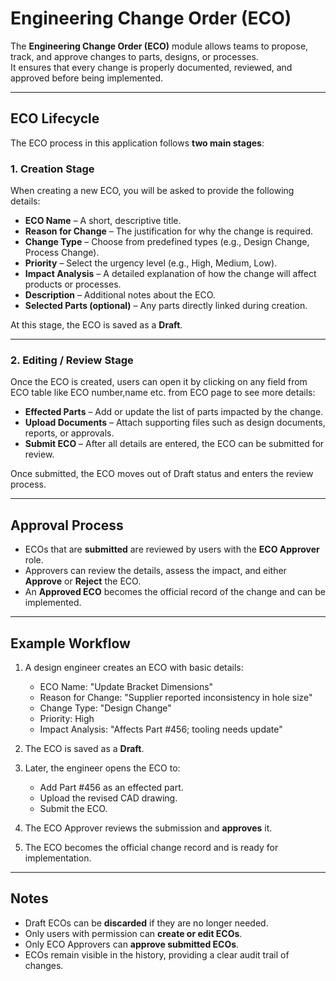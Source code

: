 # Engineering Change Order (ECO)

The **Engineering Change Order (ECO)** module allows teams to propose, track, and approve changes to parts, designs, or processes.  
It ensures that every change is properly documented, reviewed, and approved before being implemented.

---

## ECO Lifecycle

The ECO process in this application follows **two main stages**:

### 1. Creation Stage

When creating a new ECO, you will be asked to provide the following details:

- **ECO Name** – A short, descriptive title.
- **Reason for Change** – The justification for why the change is required.
- **Change Type** – Choose from predefined types (e.g., Design Change, Process Change).
- **Priority** – Select the urgency level (e.g., High, Medium, Low).
- **Impact Analysis** – A detailed explanation of how the change will affect products or processes.
- **Description** – Additional notes about the ECO.
- **Selected Parts (optional)** – Any parts directly linked during creation.

At this stage, the ECO is saved as a **Draft**.

---

### 2. Editing / Review Stage

Once the ECO is created, users can open it by clicking on any field from ECO table like ECO number,name etc. from ECO page to see more details:

- **Effected Parts** – Add or update the list of parts impacted by the change.
- **Upload Documents** – Attach supporting files such as design documents, reports, or approvals.
- **Submit ECO** – After all details are entered, the ECO can be submitted for review.

Once submitted, the ECO moves out of Draft status and enters the review process.

---

## Approval Process

- ECOs that are **submitted** are reviewed by users with the **ECO Approver** role.
- Approvers can review the details, assess the impact, and either **Approve** or **Reject** the ECO.
- An **Approved ECO** becomes the official record of the change and can be implemented.

---

## Example Workflow

1. A design engineer creates an ECO with basic details:

   - ECO Name: "Update Bracket Dimensions"
   - Reason for Change: "Supplier reported inconsistency in hole size"
   - Change Type: "Design Change"
   - Priority: High
   - Impact Analysis: "Affects Part #456; tooling needs update"

2. The ECO is saved as a **Draft**.
3. Later, the engineer opens the ECO to:

   - Add Part #456 as an effected part.
   - Upload the revised CAD drawing.
   - Submit the ECO.

4. The ECO Approver reviews the submission and **approves** it.
5. The ECO becomes the official change record and is ready for implementation.

---

## Notes

- Draft ECOs can be **discarded** if they are no longer needed.
- Only users with permission can **create or edit ECOs**.
- Only ECO Approvers can **approve submitted ECOs**.
- ECOs remain visible in the history, providing a clear audit trail of changes.
